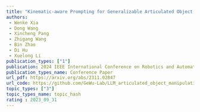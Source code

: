 ```yaml
---  
title: "Kinematic-aware Prompting for Generalizable Articulated Object Manipulation with LLMs"  
authors:  
 - Wenke Xia
 - Dong Wang
 - Xincheng Pang
 - Zhigang Wang
 - Bin Zhao
 - Di Hu  
 - Xuelong Li
publication_types: ["1"]  
publication: 2024 IEEE International Conference on Robotics and Automation (ICRA2024)
publication_types_name: Conference Paper  
url_pdf: https://arxiv.org/abs/2311.02847
url_code: https://github.com/GeWu-Lab/LLM_articulated_object_manipulation/tree/main
topic_types: ["3"]
topic_types_name: topic_hash
rating : 2023_09_31
---  
```

